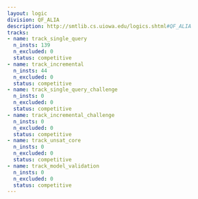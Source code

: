 ```yaml
---
layout: logic
division: QF_ALIA
description: http://smtlib.cs.uiowa.edu/logics.shtml#QF_ALIA
tracks:
- name: track_single_query
  n_insts: 139
  n_excluded: 0
  status: competitive
- name: track_incremental
  n_insts: 44
  n_excluded: 0
  status: competitive
- name: track_single_query_challenge
  n_insts: 0
  n_excluded: 0
  status: competitive
- name: track_incremental_challenge
  n_insts: 0
  n_excluded: 0
  status: competitive
- name: track_unsat_core
  n_insts: 0
  n_excluded: 0
  status: competitive
- name: track_model_validation
  n_insts: 0
  n_excluded: 0
  status: competitive
---
```



